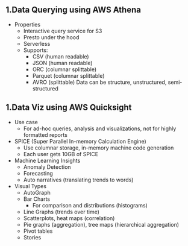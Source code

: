 ## 1.Data Querying using AWS Athena
* Properties
    * Interactive query service for S3
	* Presto under the hood
	* Serverless
	* Supports:
		* CSV (human readable)
		* JSON (human readable)
		* ORC (columnar splittable)
		* Parquet (columnar splittable)
		* AVRO (splittable)
Data can be structure, unstructured, semi-structured

## 1.Data Viz using AWS Quicksight
* Use case
	* For ad-hoc queries, analysis and visualizations, not for highly formatted reports
* SPICE (Super Parallel In-memory Calculation Engine)
	* Use columnar storage, in-memory machine code generation
	* Each user gets 10GB of SPICE
* Machine Learning Insights
	* Anomaly Detection
	* Forecasting
	* Auto narratives (translating trends to words)
* Visual Types
	* AutoGraph
	* Bar Charts
		* For comparison and distributions (histograms)
	* Line Graphs (trends over time)
	* Scatterplots, heat maps (correlation)
	* Pie graphs (aggregation), tree maps (hierarchical aggregation)
	* Pivot tables
    * Stories


